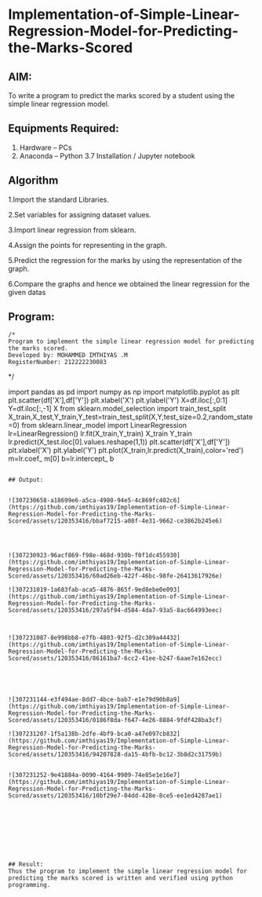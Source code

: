 # Implementation-of-Simple-Linear-Regression-Model-for-Predicting-the-Marks-Scored

## AIM:
To write a program to predict the marks scored by a student using the simple linear regression model.

## Equipments Required:
1. Hardware – PCs
2. Anaconda – Python 3.7 Installation / Jupyter notebook

## Algorithm
1.Import the standard Libraries.

2.Set variables for assigning dataset values.

3.Import linear regression from sklearn.

4.Assign the points for representing in the graph.

5.Predict the regression for the marks by using the representation of the graph.

6.Compare the graphs and hence we obtained the linear regression for the given datas

## Program:
```
/*
Program to implement the simple linear regression model for predicting the marks scored.
Developed by: MOHAMMED IMTHIYAS .M
RegisterNumber: 212222230083
```
*/

import pandas as pd
import numpy as np
import matplotlib.pyplot as plt
plt.scatter(df['X'],df['Y'])
plt.xlabel('X')
plt.ylabel('Y')
X=df.iloc[:,0:1]
Y=df.iloc[:,-1]
X
from sklearn.model_selection import train_test_split
X_train,X_test,Y_train,Y_test=train_test_split(X,Y,test_size=0.2,random_state=0)
from sklearn.linear_model import LinearRegression
lr=LinearRegression()
lr.fit(X_train,Y_train)
X_train
Y_train
lr.predict(X_test.iloc[0].values.reshape(1,1))
plt.scatter(df['X'],df['Y'])
plt.xlabel('X')
plt.ylabel('Y')
plt.plot(X_train,lr.predict(X_train),color='red')
m=lr.coef_
m[0]
b=lr.intercept_
b
```

## Output:


![307230658-a18699e6-a5ca-4980-94e5-4c869fc402c6](https://github.com/imthiyas19/Implementation-of-Simple-Linear-Regression-Model-for-Predicting-the-Marks-Scored/assets/120353416/bbaf7215-a08f-4e31-9662-ce3862b245e6)




![307230923-96acf869-f98e-468d-930b-f0f1dc455930](https://github.com/imthiyas19/Implementation-of-Simple-Linear-Regression-Model-for-Predicting-the-Marks-Scored/assets/120353416/60ad26eb-422f-46bc-98fe-26413617926e)

![307231019-1a683fab-aca5-4876-865f-9ed8ebe0e093](https://github.com/imthiyas19/Implementation-of-Simple-Linear-Regression-Model-for-Predicting-the-Marks-Scored/assets/120353416/297a5f94-d584-4da7-93a5-8ac664993eec)



![307231087-8e998bb8-e7fb-4803-92f5-d2c309a44432](https://github.com/imthiyas19/Implementation-of-Simple-Linear-Regression-Model-for-Predicting-the-Marks-Scored/assets/120353416/86161ba7-6cc2-41ee-b247-6aae7e162ecc)





![307231144-e3f494ae-8dd7-4bce-bab7-e1e79d90b8a9](https://github.com/imthiyas19/Implementation-of-Simple-Linear-Regression-Model-for-Predicting-the-Marks-Scored/assets/120353416/0186f8da-f647-4e26-8884-9fdf428ba3cf)

![307231207-1f5a138b-2dfe-4bf9-bca0-a47e097cb832](https://github.com/imthiyas19/Implementation-of-Simple-Linear-Regression-Model-for-Predicting-the-Marks-Scored/assets/120353416/94207828-da15-4bfb-bc12-3b8d2c31759b)


![307231252-9e41884a-0090-4164-9909-74e85e1e16e7](https://github.com/imthiyas19/Implementation-of-Simple-Linear-Regression-Model-for-Predicting-the-Marks-Scored/assets/120353416/10bf29e7-04dd-428e-8ce5-ee1ed4287ae1)









## Result:
Thus the program to implement the simple linear regression model for predicting the marks scored is written and verified using python programming.

